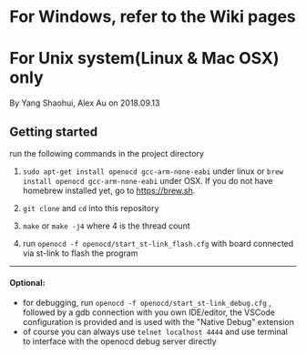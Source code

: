 # For Windows, refer to the Wiki pages

# For Unix system(Linux & Mac OSX) only
By Yang Shaohui, Alex Au on 2018.09.13

## Getting started
run the following commands in the project directory
1.  `sudo apt-get install openocd gcc-arm-none-eabi` under linux or `brew install openocd gcc-arm-none-eabi` under OSX. If you do not have homebrew installed yet, go to https://brew.sh. 

2. `git clone` and `cd` into this repository

4. `make` or `make -j4` where 4 is the thread count

5. run `openocd -f openocd/start_st-link_flash.cfg` with board connected via st-link to flash the program
---
#### Optional:
- for debugging, run `openocd -f openocd/start_st-link_debug.cfg` , followed by a gdb connection with you own IDE/editor, the VSCode configuration is provided and is used with the "Native Debug" extension
- of course you can always use `telnet localhost 4444` and use terminal to interface with the openocd debug server directly